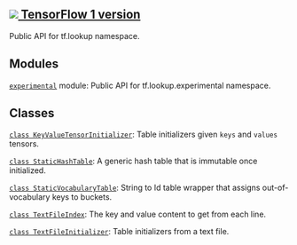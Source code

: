 [ ![](https://tensorflow.google.cn/images/tf_logo_32px.png) TensorFlow 1
version](/versions/r1.15/api_docs/python/tf/lookup)  
---  
  
Public API for tf.lookup namespace.

## Modules

[`experimental`](https://tensorflow.google.cn/api_docs/python/tf/lookup/experimental)
module: Public API for tf.lookup.experimental namespace.

## Classes

[`class
KeyValueTensorInitializer`](https://tensorflow.google.cn/api_docs/python/tf/lookup/KeyValueTensorInitializer):
Table initializers given `keys` and `values` tensors.

[`class
StaticHashTable`](https://tensorflow.google.cn/api_docs/python/tf/lookup/StaticHashTable):
A generic hash table that is immutable once initialized.

[`class
StaticVocabularyTable`](https://tensorflow.google.cn/api_docs/python/tf/lookup/StaticVocabularyTable):
String to Id table wrapper that assigns out-of-vocabulary keys to buckets.

[`class
TextFileIndex`](https://tensorflow.google.cn/api_docs/python/tf/lookup/TextFileIndex):
The key and value content to get from each line.

[`class
TextFileInitializer`](https://tensorflow.google.cn/api_docs/python/tf/lookup/TextFileInitializer):
Table initializers from a text file.

